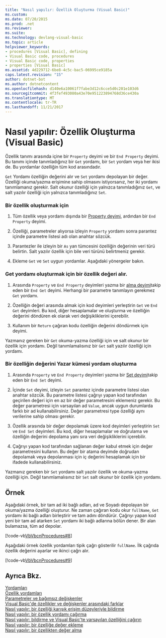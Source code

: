 ```yaml
---
title: "Nasıl yapılır: Özellik Oluşturma (Visual Basic)"
ms.custom: 
ms.date: 07/20/2015
ms.prod: .net
ms.reviewer: 
ms.suite: 
ms.technology: devlang-visual-basic
ms.topic: article
helpviewer_keywords:
- procedures [Visual Basic], defining
- Visual Basic code, procedures
- Visual Basic code, properties
- properties [Visual Basic]
ms.assetid: 4d229712-6be8-4c5c-bac5-06995ce9185a
caps.latest.revision: "15"
author: dotnet-bot
ms.author: dotnetcontent
ms.openlocfilehash: d140e6a10061f7fabe3d12c6cce5d0c201e103d6
ms.sourcegitcommit: 4f3fef493080a43e70e951223894768d36ce430a
ms.translationtype: MT
ms.contentlocale: tr-TR
ms.lasthandoff: 11/21/2017
---
```

# <a name="how-to-create-a-property-visual-basic"></a>Nasıl yapılır: Özellik Oluşturma (Visual Basic)
Özellik tanımı arasında içine bir `Property` deyimi ve bir `End Property` deyimi. Bu tanımı içinde tanımladığınız bir `Get` yordamı, bir `Set` yordam veya her ikisi de. Bu yordamlar özelliğin tüm kod arasındadır.  
  
 `Get` Yordamı özelliğin değerini alır ve `Set` yordamı depolayan bir değer. Özelliği okuma/yazma erişimine sahip olmasını istiyorsanız, her iki yordamı tanımlamanız gerekir. Salt okunur özelliği için yalnızca tanımladığınız `Get`, ve salt yazılır özelliği için yalnızca tanımladığınız `Set`.  
  
### <a name="to-create-a-property"></a>Bir özellik oluşturmak için  
  
1.  Tüm özellik veya yordamı dışında bir [Property deyimi](../../../../visual-basic/language-reference/statements/property-statement.md), ardından bir `End Property` deyimi.  
  
2.  Özelliği, parametreler alıyorsa izleyin `Property` yordamı sonra parantez içinde parametre listesi adı olan anahtar sözcük.  
  
3.  Parantezler ile izleyin bir `As` yan tümcesini özelliğin değerinin veri türü belirtin. Salt yazılır özellik için bile veri türünü belirtmeniz gerekir.  
  
4.  Ekleme `Get` ve `Set` uygun yordamlar. Aşağıdaki yönergeler bakın.  
  
### <a name="to-create-a-get-procedure-that-retrieves-a-property-value"></a>Get yordamı oluşturmak için bir özellik değeri alır.  
  
1.  Arasında `Property` ve `End Property` deyimleri yazma bir [alma deyimi](../../../../visual-basic/language-reference/statements/get-statement.md)takip eden bir `End Get` deyimi. Herhangi bir parametre tanımlayın gerekmez `Get` yordamı.  
  
2.  Özelliğin değeri arasında almak için kod deyimleri yerleştirin `Get` ve `End Get` deyimleri. Bu kod, diğer hesaplamalar ve oluşturma ve özelliğin değerini döndüren ek olarak veri değişikliklerini içerebilir.  
  
3.  Kullanım bir `Return` çağıran kodu özelliğin değerini döndürmek için deyimi.  
  
 Yazmanız gereken bir `Get` okuma-yazma özelliği için ve salt okunur bir özellik için yordamı. Değil tanımlamalısınız bir `Get` salt yazılır özelliği için yordamı.  
  
### <a name="to-create-a-set-procedure-that-writes-a-propertys-value"></a>Bir özelliğin değerini Yazar kümesi yordam oluşturma  
  
1.  Arasında `Property` ve `End Property` deyimleri yazma bir [Set deyimi](../../../../visual-basic/language-reference/statements/set-statement.md)takip eden bir `End Set` deyimi.  
  
2.  İçinde `Set` deyimi, izleyin `Set` parantez içinde parametre listesi olan anahtar sözcük. Bu parametre listesi çağrıyı yapan kod tarafından geçirilen değeri için en az bir değer parametresini eklemeniz gerekir. Bu değer parametresi için varsayılan ad `Value`, ancak uygun durumlarda farklı bir ad kullanabilirsiniz. Değer parametresi type özelliği aynı verilerine sahip olması gerekir.  
  
3.  Özellik arasında bir değer depolamak üzere kod deyimleri yerleştirin `Set` ve `End Set` deyimleri. Bu kod, diğer hesaplamalar ve doğrulama ve özelliğin değerini depolama yanı sıra veri değişikliklerini içerebilir.  
  
4.  Çağrıyı yapan kod tarafından sağlanan değer kabul etmek için değer parametresini kullanın. Bu değer bir atama deyimde doğrudan depolamak veya depolanması için iç değerini hesaplamak için bir ifadede kullanabilirsiniz.  
  
 Yazmanız gereken bir `Set` yordamı salt yazılır özellik ve okuma-yazma özelliği için. Değil tanımlamalısınız bir `Set` salt okunur bir özellik için yordamı.  
  
## <a name="example"></a>Örnek  
 Aşağıdaki örnek, bir tam ad iki bağlı adları, ad ve Soyadı depolayan bir okuma/yazma özelliği oluşturur. Ne zaman çağıran kodu okur `fullName`, `Get` yordamı iki bağlı adları birleştirir ve tam adını döndürür. Çağrıyı yapan kod yeni bir tam ad atarken `Set` yordamı iki bağlı adlarına bölün dener. Bir alan bulamazsa, tüm ad depolar.  
  
 [!code-vb[VbVbcnProcedures#8](./codesnippet/VisualBasic/how-to-create-a-property_1.vb)]  
  
 Aşağıdaki örnek özellik yordamları tipik çağrı gösterilir `fullName`. İlk çağrıda özellik değerini ayarlar ve ikinci çağrı alır.  
  
 [!code-vb[VbVbcnProcedures#9](./codesnippet/VisualBasic/how-to-create-a-property_2.vb)]  
  
## <a name="see-also"></a>Ayrıca Bkz.  
 [Yordamları](./index.md)  
 [Özellik yordamları](./property-procedures.md)  
 [Parametreler ve bağımsız değişkenler](./procedure-parameters-and-arguments.md)  
 [Visual Basic'de özellikler ve değişkenler arasındaki farklar](./differences-between-properties-and-variables.md)  
 [Nasıl yapılır: bir özelliği karışık erişim düzeyleriyle bildirme](./how-to-declare-a-property-with-mixed-access-levels.md)  
 [Nasıl yapılır: bir özellik yordamı çağırma](./how-to-call-a-property-procedure.md)  
 [Nasıl yapılır: bildirme ve Visual Basic'te varsayılan özelliğini çağırın](./how-to-declare-and-call-a-default-property.md)  
 [Nasıl yapılır: bir özelliğe değer ekleme](./how-to-put-a-value-in-a-property.md)  
 [Nasıl yapılır: bir özellikten değer alma](./how-to-get-a-value-from-a-property.md)
